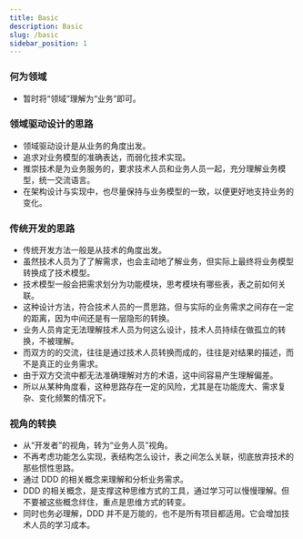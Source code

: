```yaml
---
title: Basic
description: Basic
slug: /basic
sidebar_position: 1
---
```


### 何为领域

- 暂时将“领域”理解为“业务”即可。

### 领域驱动设计的思路

- 领域驱动设计是从业务的角度出发。
- 追求对业务模型的准确表达，而弱化技术实现。
- 推崇技术是为业务服务的，要求技术人员和业务人员一起，充分理解业务模型，统一交流语言。
- 在架构设计与实现中，也尽量保持与业务模型的一致，以便更好地支持业务的变化。

### 传统开发的思路

- 传统开发方法一般是从技术的角度出发。
- 虽然技术人员为了了解需求，也会主动地了解业务，但实际上最终将业务模型转换成了技术模型。
- 技术模型一般会把需求划分为功能模块，思考模块有哪些表，表之前如何关联。
- 这种设计方法，符合技术人员的一贯思路，但与实际的业务需求之间存在一定的距离，因为中间还是有一层隐形的转换。
- 业务人员肯定无法理解技术人员为何这么设计，技术人员持续在做孤立的转换，不被理解。
- 而双方的的交流，往往是通过技术人员转换而成的，往往是对结果的描述，而不是真正的业务需求。
- 由于双方交流中都无法准确理解对方的术语，这中间容易产生理解偏差。
- 所以从某种角度看，这种思路存在一定的风险，尤其是在功能庞大、需求复杂、变化频繁的情况下。

### 视角的转换

- 从“开发者”的视角，转为“业务人员”视角。
- 不再考虑功能怎么实现，表结构怎么设计，表之间怎么关联，彻底放弃技术的那些惯性思路。
- 通过 DDD 的相关概念来理解和分析业务需求。
- DDD 的相关概念，是支撑这种思维方式的工具，通过学习可以慢慢理解。但不要被这些概念绊住，重点是思维方式的转变。
- 同时也务必理解，DDD 并不是万能的，也不是所有项目都适用。它会增加技术人员的学习成本。
